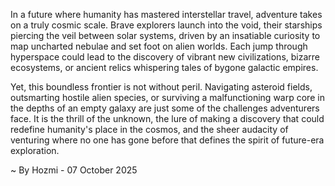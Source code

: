 
In a future where humanity has mastered interstellar travel, adventure takes on a truly cosmic scale. Brave explorers launch into the void, their starships piercing the veil between solar systems, driven by an insatiable curiosity to map uncharted nebulae and set foot on alien worlds. Each jump through hyperspace could lead to the discovery of vibrant new civilizations, bizarre ecosystems, or ancient relics whispering tales of bygone galactic empires.

Yet, this boundless frontier is not without peril. Navigating asteroid fields, outsmarting hostile alien species, or surviving a malfunctioning warp core in the depths of an empty galaxy are just some of the challenges adventurers face. It is the thrill of the unknown, the lure of making a discovery that could redefine humanity's place in the cosmos, and the sheer audacity of venturing where no one has gone before that defines the spirit of future-era exploration.

~ By Hozmi - 07 October 2025
